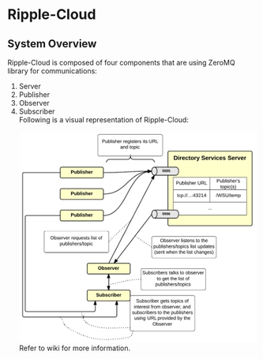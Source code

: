 Ripple-Cloud
============
System Overview
---------------
Ripple-Cloud is composed of four components that are using ZeroMQ library for communications:<br>
1. Server<br>
2. Publisher<br>
3. Observer<br>
4. Subscriber<br>
Following is a visual representation of Ripple-Cloud:<br><br>
![alt text](https://github.com/ProjectRipple/Ripple-Cloud/raw/master/misc/RippleCloudOverview.png "Ripple-Cloud")
Refer to wiki for more information.
